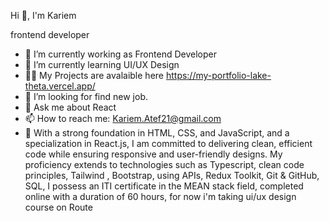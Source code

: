  Hi 👋, I'm Kariem

 frontend developer 

- 🔭 I’m currently working as Frontend Developer
- 🌱 I’m currently learning UI/UX Design
- 👨‍💻 My Projects are avalaible here https://my-portfolio-lake-theta.vercel.app/
- 🤔 I’m looking for find new job.
- 💬 Ask me about React
- 📫 How to reach me: Kariem.Atef21@gmail.com
- 💬 With a strong foundation in HTML, CSS, and JavaScript, and a specialization in React.js, I am committed to delivering clean, efficient code while ensuring responsive and user-friendly designs. My   proficiency extends to technologies such as Typescript, clean code principles, Tailwind , Bootstrap, using APIs, Redux Toolkit, Git & GitHub, SQL, I possess an ITI certificate in the MEAN stack field, completed online with a duration of 60 hours, for now i'm taking ui/ux design course on Route



